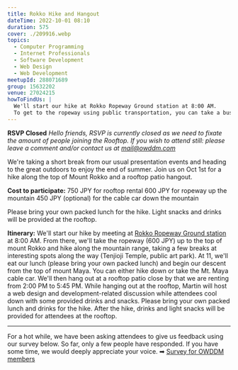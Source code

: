 ```yaml
---
title: Rokko Hike and Hangout
dateTime: 2022-10-01 08:10
duration: 575
cover: ./209916.webp
topics:
  - Computer Programming
  - Internet Professionals
  - Software Development
  - Web Design
  - Web Development
meetupId: 288071689
group: 15632202
venue: 27024215
howToFindUs: |
  We'll start our hike at Rokko Ropeway Ground station at 8:00 AM.
  To get to the ropeway using public transportation, you can take a bus  (１６系統, 神戸市) from Rokko Station (Hankyu) at 7:44 AM.
---
```


**RSVP Closed**
*Hello friends, RSVP is currently closed as we need to fixate the amount of people joining the Rooftop. If you wish to attend still: please leave a comment and/or contact us at [mail@owddm.com](mailto:mail@owddm.com)*

We're taking a short break from our usual presentation events and heading to the great outdoors to enjoy the end of summer. Join us on Oct 1st for a hike along the top of Mount Rokko and a rooftop patio hangout.

**Cost to participate:**
750 JPY for rooftop rental
600 JPY for ropeway up the mountain
450 JPY (optional) for the cable car down the mountain

Please bring your own packed lunch for the hike. Light snacks and drinks will be provided at the rooftop.

**Itinerary:**
We'll start our hike by meeting at [Rokko Ropeway Ground station](https://goo.gl/maps/arHY2fYAmFY26hX17) at 8:00 AM. From there, we'll take the ropeway (600 JPY) up to the top of mount Rokko and hike along the mountain range, taking a few breaks at interesting spots along the way (Tenjioji Temple, public art park). At 11, we'll eat our lunch (please bring your own packed lunch) and begin our descent from the top of mount Maya. You can either hike down or take the Mt. Maya cable car. We'll then hang out at a rooftop patio close by that we are renting from 2:00 PM to 5:45 PM. While hanging out at the rooftop, Martin will host a web design and development-related discussion while attendees cool down with some provided drinks and snacks.
Please bring your own packed lunch and drinks for the hike. After the hike, drinks and light snacks will be provided for attendees at the rooftop.

***

For a hot while, we have been asking attendees to give us feedback using our survey below. So far, only a few people have responded. If you have some time, we would deeply appreciate your voice.
➡︎ [Survey for OWDDM members](https://docs.google.com/forms/d/e/1FAIpQLSfzo6DecghqIfir5O-2eiuQXPf81j97XcOCVEr6eJgUSEGeMw/viewform)
